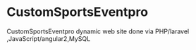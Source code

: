 # CustomSportsEventpro
CustomSportsEventpro dynamic web site done via PHP/laravel ,JavaScript/angular2,MySQL
